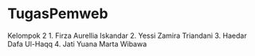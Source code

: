 # TugasPemweb
Kelompok 2
    1. Firza Aurellia Iskandar
    2. Yessi Zamira Triandani 
    3. Haedar Dafa Ul-Haqq
    4. Jati Yuana Marta Wibawa